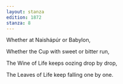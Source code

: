 ```yaml
---
layout: stanza
edition: 1872
stanza: 8
---
```


Whether at Naishápúr or Babylon,

Whether the Cup with sweet or bitter run,

The Wine of Life keeps oozing drop by drop,

The Leaves of Life keep falling one by one.